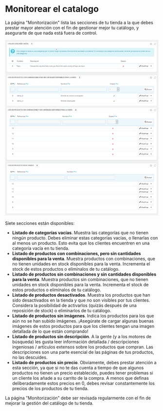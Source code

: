 # Monitorear el catalogo

La página "Monitorización" lista las secciones de tu tienda a la que debes prestar mayor atención con el fin de gestionar mejor tu catálogo, y asegurarte de que nada está fuera de control.

![](../../../.gitbook/assets/54265086.png)

Siete secciones están disponibles:

* **Listado de categorías vacías**. Muestra las categorías que no tienen ningún producto. Debes eliminar estas categorías vacías, o llenarlas con al menos un producto. Esto evita que los clientes encuentren en una categoría vacía en tu tienda.
* **Listado de productos con combinaciones, pero sin cantidades disponibles para la venta**. Muestra productos con combinaciones, que no tienen unidades en stock disponibles para la venta. Incrementa el stock de estos productos o elimínalos de tu catálogo. 
* **Listado de productos sin combinaciones y sin cantidades disponibles para la venta**. Muestra productos sin combinaciones, que no tienen unidades en stock disponibles para la venta. Incrementa el stock de estos productos o elimínalos de tu catálogo.
* **Listado de productos desactivados**. Muestra los productos que han sido desactivados en la tienda y que no son visibles por tus clientes. Considera la posibilidad de activarlos \(quizás después de una reposición de stock\) o eliminarlos de tu catálogo.
* **Listado de productos sin imágenes**. Indica los productos para los que aún no se han subido imágenes. ¡Asegúrate de cargar algunas buenas imágenes de estos productos para que los clientes tengan una imagen detallada de lo que están comprando!
* **Listado de productos sin descripción**. A la gente \(y a los motores de búsqueda\) les gusta leer información detallada / descripciones ingeniosas / artículos extensos sobre los productos que compran. Las descripciones son una parte esencial de las páginas de tus productos, no las descuides.
* **Listado de productos sin precio**. Obviamente, debes prestar atención a esta sección, ya que si no te das cuenta a tiempo de que algunos productos no tienen un precio establecido, puedes tener problemas si un cliente los añade a su carrito de la compra. A menos que definas deliberadamente estos precios en 0, debes revisar constantemente los precios de los productos de tu tienda.

La página "Monitorización" debe ser revisada regularmente con el fin de mejorar la gestión del catálogo de tu tienda.

